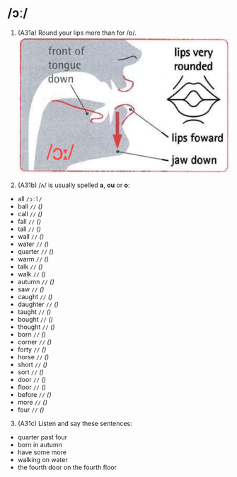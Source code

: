 # /ɔː/

1. (A31a) Round your lips more than for /ɒ/.  
![ɔː](https://raw.githubusercontent.com/thanhduongvs/ipa/main/images/08_nguyen-am-ɔː.png)

2. (A31b) /ʌ/ is usually spelled **a**, **ou** or **o**:
- all `/ɔːl/`
- ball  `//` *()*
- call `//` *()*
- fall `//` *()*
- tall `//` *()*
- wall `//` *()*
- water `//` *()*
- quarter `//` *()*
- warm `//` *()*
- talk `//` *()*
- walk `//` *()*
- autumn `//` *()*
- saw `//` *()*
- caught `//` *()*
- daughter `//` *()*
- taught `//` *()*
- bought `//` *()*
- thought `//` *()*
- born `//` *()*
- corner `//` *()*
- forty `//` *()*
- horse `//` *()*
- short `//` *()*
- sort `//` *()*
- door `//` *()*
- floor `//` *()*
- before `//` *()*
- more `//` *()*
- four `//` *()*

3. (A31c) Listen and say these sentences:
- quarter past four
- born in autumn
- have some more
- walking on water
- the fourth door on the fourth floor